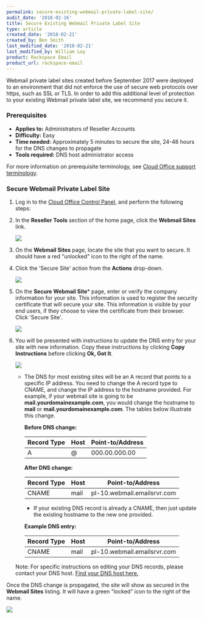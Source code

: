 ```yaml
---
permalink: secure-existing-webmail-private-label-site/
audit_date: '2018-02-16'
title: Secure Existing Webmail Private Label Site
type: article
created_date: '2018-02-21'
created_by: Ben Smith
last_modified_date: '2018-02-21'
last_modified_by: William Loy
product: Rackspace Email
product_url: rackspace-email
---
```


Webmail private label sites created before September 2017 were deployed to an environment that did not enforce the use of secure web protocols over https, such as SSL or TLS. In order to add this additional level of protection to your existing Webmail private label site, we recommend you secure it.

### Prerequisites

- **Applies to:** Administrators of Reseller Accounts
- **Difficulty:** Easy
- **Time needed:** Approximately 5 minutes to secure the site, 24-48 hours for the DNS changes to propagate
- **Tools required:**  DNS host administrator access

For more information on prerequisite terminology, see [Cloud Office support terminology](/how-to/cloud-office-support-terminology).

### Secure Webmail Private Label Site

1. Log in to the [Cloud Office Control Panel](https://cp.rackspace.com), and perform the following steps:

2. In the **Reseller Tools** section of the home page, click the **Webmail Sites** link.

   <img src="{% asset_path rackspace-email/secure-existing-webmail-private-label-site/webmail_sites.png %}"/>

3. On the **Webmail Sites** page, locate the site that you want to secure. It should have a red "unlocked" icon to the right of the name.

4. Click the 'Secure Site' action from the **Actions** drop-down.

   <img src="{% asset_path rackspace-email/secure-existing-webmail-private-label-site/action_secure_site.png %}"/>

5. On the **Secure Webmail Site*** page, enter or verify the company information for your site. This information is used to register the security certificate that will secure your site. This information is visible by your end users, if they choose to view the certificate from their browser. Click 'Secure Site'.

   <img src="{% asset_path rackspace-email/secure-existing-webmail-private-label-site/secure_webmail_site.png %}"/>

6. You will be presented with instructions to update the DNS entry for your site with new information. Copy these instructions by clicking **Copy Instructions** before clicking **Ok, Got It**.

   <img src="{% asset_path rackspace-email/secure-existing-webmail-private-label-site/site_being_created.png %}"/>

      - The DNS for most existing sites will be an A record that points to a specific IP address. You need to change the A record type to CNAME, and change the IP address to the hostname provided. For example, if your webmail site is going to be **mail.yourdomainexample.com**, you would change the hostname to **mail** or **mail.yourdomainexample.com**. The tables below illustrate this change.

        **Before DNS change:**

        |Record Type | Host | Point-to/Address |
        |---|---|---|
        |A| @ | 000.00.000.00 |

        **After DNS change:**

        |Record Type | Host | Point-to/Address |
        |---|---|---|
        |CNAME| mail| pl-10.webmail.emailsrvr.com |

        - If your existing DNS record is already a CNAME, then just update the existing hostname to the new one provided.

        **Example DNS entry:**

        |Record Type | Host | Point-to/Address |
        |---|---|---|
        |CNAME| mail| pl-10.webmail.emailsrvr.com |

    Note: For specific instructions on editing your DNS records, please contact your DNS host. [Find your DNS host here.](/how-to/find-dns-host)

Once the DNS change is propagated, the site will show as secured in the **Webmail Sites** listing. It will have a green "locked" icon to the right of the name.

<img src="{% asset_path rackspace-email/secure-existing-webmail-private-label-site/secure_completed.png %}"/>
